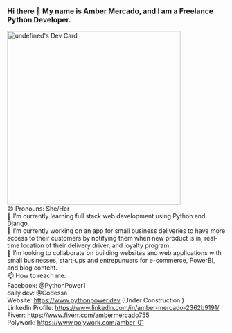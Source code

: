 ### Hi there 👋 My name is Amber Mercado, and I am a Freelance Python Developer.

<!--
**AmberM16/AmberM16** is a ✨ _special_ ✨ repository because its `README.md` (this file) appears on your GitHub profile.

Here are some ideas to get you started:

- 🔭 I’m currently working on ...
- 🌱 I’m currently learning ...
- 👯 I’m looking to collaborate on ...
- 🤔 I’m looking for help with ...
- 💬 Ask me about ...
- 📫 How to reach me: ...
- 😄 Pronouns: ...
- ⚡ Fun fact: ...
-->
<a href="https://app.daily.dev/undefined"><img src="https://api.daily.dev/devcards/2996384ec7954bd08196c4ebfed93035.png?r=4sw" width="400" alt="undefined's Dev Card"/></a><br>😄 Pronouns: She/Her
<br>🌱 I’m currently learning full stack web development using Python and Django.
<br>🔭 I’m currently working on an app for small business deliveries to have more access to their customers by notifying them when new product is in, real-time location of their delivery driver, and loyalty program.
<br>👯 I’m looking to collaborate on building websites and web applications with small businesses, start-ups and entrepunuers for e-commerce, PowerBI, and blog content.
<br>📫 How to reach me:
<br> Facebook: @PythonPower1
<br> daily.dev: @Codessa
<br>Website: https://www.pythonpower.dev (Under Construction.)
<br>LinkedIn Profile: https://www.linkedin.com/in/amber-mercado-2362b9191/
<br>Fiverr: https://www.fiverr.com/ambermercado755
<br>Polywork: https://www.polywork.com/amber_01
